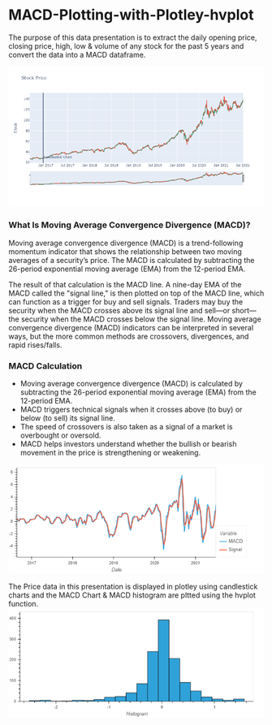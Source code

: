 # MACD-Plotting-with-Plotley-hvplot

The purpose of this data presentation is to extract the daily opening price, closing price, high, low & volume of any stock for the past 5 years and convert the data into a MACD dataframe.

![Stock Price](https://github.com/ritwikthakar/MACD-Plotting-with-Plotley-hvplot/blob/main/Images/Price.png)

### What Is Moving Average Convergence Divergence (MACD)?

Moving average convergence divergence (MACD) is a trend-following momentum indicator that shows the relationship between two moving averages of a security’s price. The MACD is calculated by subtracting the 26-period exponential moving average (EMA) from the 12-period EMA.

The result of that calculation is the MACD line. A nine-day EMA of the MACD called the "signal line," is then plotted on top of the MACD line, which can function as a trigger for buy and sell signals. Traders may buy the security when the MACD crosses above its signal line and sell—or short—the security when the MACD crosses below the signal line. Moving average convergence divergence (MACD) indicators can be interpreted in several ways, but the more common methods are crossovers, divergences, and rapid rises/falls.

### MACD Calculation

- Moving average convergence divergence (MACD) is calculated by subtracting the 26-period exponential moving average (EMA) from the 12-period EMA.
- MACD triggers technical signals when it crosses above (to buy) or below (to sell) its signal line.
- The speed of crossovers is also taken as a signal of a market is overbought or oversold.
- MACD helps investors understand whether the bullish or bearish movement in the price is strengthening or weakening.

![MACD](https://github.com/ritwikthakar/MACD-Plotting-with-Plotley-hvplot/blob/main/Images/MACD.png)


The Price data in this presentation is displayed in plotley using candlestick charts and the MACD Chart & MACD histogram are pltted using the hvplot function.
![MACD Histogram](https://github.com/ritwikthakar/MACD-Plotting-with-Plotley-hvplot/blob/main/Images/MACD%20Histogram.png)
